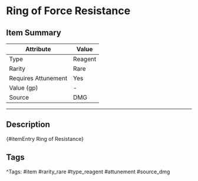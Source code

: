 # Ring of Force Resistance

## Item Summary

| Attribute            | Value                        |
|----------------------|------------------------------|
| Type                 | Reagent |
| Rarity               | Rare             |
| Requires Attunement  | Yes                |
| Value (gp)           | -    |
| Source               | DMG |

---

## Description

{#itemEntry Ring of Resistance}

## Tags

^Tags: #item #rarity_rare #type_reagent #attunement #source_dmg